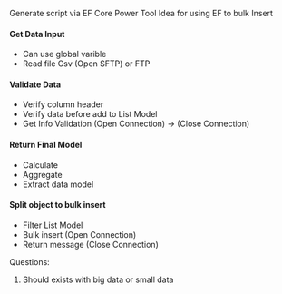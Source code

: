Generate script via EF Core Power Tool
Idea for using EF to bulk Insert

#### Get Data Input 
- Can use global varible
- Read file Csv (Open SFTP) or FTP
#### Validate Data 
- Verify column header
- Verify data before add to List Model
- Get Info Validation (Open Connection) -> (Close Connection)
#### Return Final Model 
- Calculate 
- Aggregate
- Extract data model
#### Split object to bulk insert
- Filter List Model
- Bulk insert (Open Connection)
- Return message (Close Connection)

Questions:
1. Should exists with big data or small data
